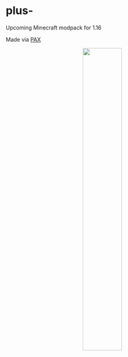 # plus-

Upcoming Minecraft modpack for 1.16

Made via [PAX](https://github.com/froehlichA/pax)

<p align="center">
  <img width="45%" src="https://user-images.githubusercontent.com/104443436/170951750-d36d5c7e-6ec4-446b-8b98-f1b80727e121.png" />
</p>
